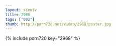 ```yaml
--- 
layout: sieutv
title: 2968
tags: ["002"]
thumb: http://porn720.net/video/2968/poster.jpg
---
```

{% include porn720 key="2968" %} 
